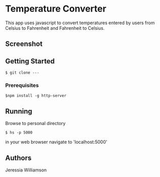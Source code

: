 # Temperature Converter
This app uses javascript to convert temperatures entered by users from Celsius to Fahrenheit and Fahrenheit to Celsius.

## Screenshot

## Getting Started

```
$ git clone ---
```

### Prerequisites

```
$npm install -g http-server
```

## Running

Browse to personal directory
```
$ hs -p 5000
```
in your web browser navigate to 'localhost:5000'
## Authors

Jeressia Williamson